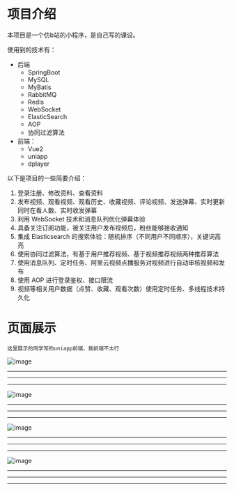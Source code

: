 # 项目介绍

本项目是一个仿b站的小程序，是自己写的课设。

使用到的技术有：
* 后端
  * SpringBoot
  * MySQL
  * MyBatis
  * RabbitMQ
  * Redis
  * WebSocket
  * ElasticSearch
  * AOP
  * 协同过滤算法
* 前端：
  * Vue2
  * uniapp
  * dplayer

以下是项目的一些简要介绍：
1. 登录注册、修改资料、查看资料
2. 发布视频、观看视频、观看历史、收藏视频、评论视频、发送弹幕、实时更新同时在看人数、实时收发弹幕
3. 利用 WebSocket 技术和消息队列优化弹幕体验
4. 具备关注订阅功能，被关注用户发布视频后，粉丝能够接收通知
5. 集成 Elasticsearch 的搜索体验：随机排序（不同用户不同顺序），关键词高亮
6. 使用协同过滤算法，有基于用户推荐视频、基于视频推荐视频两种推荐算法
7. 使用消息队列、定时任务、阿里云视频点播服务对视频进行自动审核视频和发布
8. 使用 AOP 进行登录鉴权、接口限流
9. 视频等相关用户数据（点赞、收藏、观看次数）使用定时任务、多线程技术持久化

# 页面展示

```text
这里展示的同学写的uniapp前端，我前端不太行
```
![image](https://github.com/heshixing/hbbili/assets/102710734/71d53149-97cc-4cbc-8157-384ec0717c1a)


*** ***

*** ***

***

![image](https://github.com/heshixing/hbbili/assets/102710734/a7f6a1f6-3ad4-4634-8fd0-895ae933de42)


***

***

***

![image](https://github.com/heshixing/hbbili/assets/102710734/a0004210-415f-40db-97e7-0d15fe0ce2c0)


***

***

***

![image](https://github.com/heshixing/hbbili/assets/102710734/2e1b1c69-6ecf-4857-8ba8-9f9b49c972ae)


***

***

***

